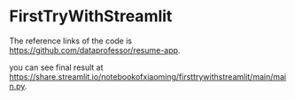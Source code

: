 # FirstTryWithStreamlit

The reference links of the code is https://github.com/dataprofessor/resume-app.

you can see final result at https://share.streamlit.io/notebookofxiaoming/firsttrywithstreamlit/main/main.py.
